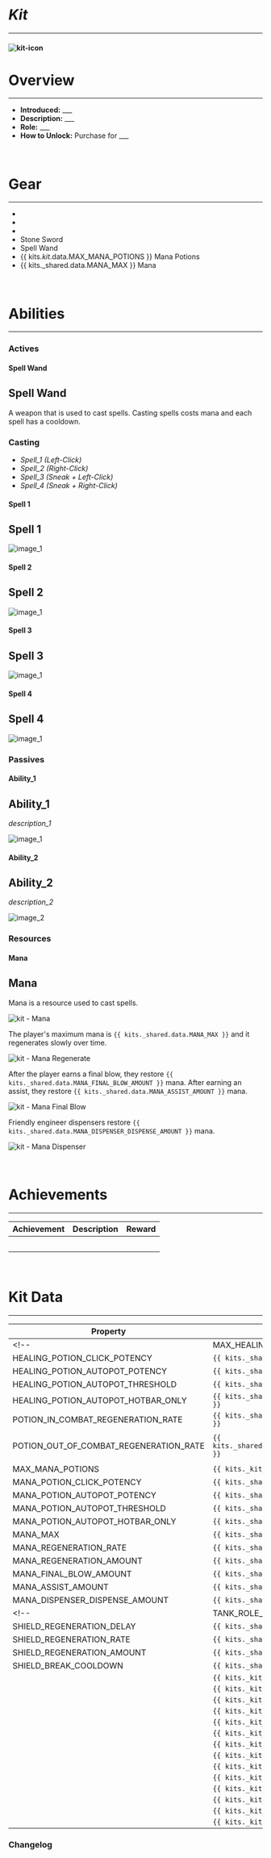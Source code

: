 <!-- replace _kit_ with the actual kit name -->
# _Kit_

***

#### ![_kit_-icon](../assets/icons/_kit_-icon.jpg)

# Overview
***
- **Introduced:** ___
- **Description:** ___
- **Role:** ___
- **How to Unlock:** Purchase for ___

<br />  

# Gear
***
-
-
-
- Stone Sword
- Spell Wand
- {{ kits._kit_.data.MAX_MANA_POTIONS }} Mana Potions
- {{ kits._shared.data.MANA_MAX }} Mana

<br />  

# Abilities
***
### Actives
<!-- tabs:start -->
#### **Spell Wand**
## Spell Wand
A weapon that is used to cast spells. Casting spells costs mana and each spell has a cooldown.

### Casting
- _Spell_1_ *(Left-Click)*
- _Spell_2_ *(Right-Click)*
- _Spell_3_ *(Sneak + Left-Click)*
- _Spell_4_ *(Sneak + Right-Click)*

<!-- tabs:start -->
#### **Spell 1**
## Spell 1

![_image_1_](../assets/kits/_kit_/_image_1_.jpg_)

#### **Spell 2**
## Spell 2

![_image_1_](../assets/kits/_kit_/_image_1_.jpg_)

#### **Spell 3**
## Spell 3

![_image_1_](../assets/kits/_kit_/_image_1_.jpg_)

#### **Spell 4**
## Spell 4

![_image_1_](../assets/kits/_kit_/_image_1_.jpg_)

<!-- tabs:end -->

<!-- tabs:end -->

### Passives
<!-- tabs:start -->
#### **Ability_1**
## Ability_1
_description_1_

![_image_1_](../assets/kits/_kit_/_image_1_.jpg_)

#### **Ability_2**
## Ability_2
_description_2_

![_image_2_](../assets/kits/_kit_/_image_2_.jpg_)

<!-- tabs:end -->

### Resources
<!-- tabs:start -->
#### **Mana**
## Mana
Mana is a resource used to cast spells.

![_kit_ - Mana](../assets/kits/_kit_/_image_1_.jpg_)

The player's maximum mana is `{{ kits._shared.data.MANA_MAX }}` and it regenerates slowly over time.

![_kit_ - Mana Regenerate](../assets/kits/_kit_/_image_1_.jpg_)

After the player earns a final blow, they restore `{{ kits._shared.data.MANA_FINAL_BLOW_AMOUNT }}` mana. After earning an assist, they restore `{{ kits._shared.data.MANA_ASSIST_AMOUNT }}` mana.

![_kit_ - Mana Final Blow](../assets/kits/_kit_/_image_1_.jpg_)

Friendly engineer dispensers restore `{{ kits._shared.data.MANA_DISPENSER_DISPENSE_AMOUNT }}` mana.

![_kit_ - Mana Dispenser](../assets/kits/_kit_/_image_1_.jpg_)

<!-- tabs:end -->
<br />

# Achievements
***

<!-- prettier-ignore -->
| Achievement | Description | Reward |
| ----------- | ----------- | ------ |
| | | |
| | | |
| | | |
| | | |
| | | |

<br />  

# Kit Data
***

<!-- prettier-ignore -->
| Property | Value | Description |
|----------|-------|-------------|
<!-- | MAX_HEALING_POTIONS | `{{ kits._kit_.data.MAX_HEALING_POTIONS }}` | {{ kitDataSharedDescriptions.MAX_HEALING_POTIONS }} |
| HEALING_POTION_CLICK_POTENCY | `{{ kits._shared.data.HEALING_POTION_CLICK_POTENCY }}` | {{ kitDataSharedDescriptions.HEALING_POTION_CLICK_POTENCY }} |
| HEALING_POTION_AUTOPOT_POTENCY | `{{ kits._shared.data.HEALING_POTION_AUTOPOT_POTENCY }}` | {{ kitDataSharedDescriptions.HEALING_POTION_AUTOPOT_POTENCY }} |
| HEALING_POTION_AUTOPOT_THRESHOLD | `{{ kits._shared.data.HEALING_POTION_AUTOPOT_THRESHOLD }}` | {{ kitDataSharedDescriptions.HEALING_POTION_AUTOPOT_THRESHOLD }} |
| HEALING_POTION_AUTOPOT_HOTBAR_ONLY | `{{ kits._shared.data.HEALING_POTION_AUTOPOT_HOTBAR_ONLY }}` | {{ kitDataSharedDescriptions.HEALING_POTION_AUTOPOT_HOTBAR_ONLY }} |
| POTION_IN_COMBAT_REGENERATION_RATE | `{{ kits._shared.data.POTION_IN_COMBAT_REGENERATION_RATE }}` | {{ kitDataSharedDescriptions.POTION_IN_COMBAT_REGENERATION_RATE }} |
| POTION_OUT_OF_COMBAT_REGENERATION_RATE | `{{ kits._shared.data.POTION_OUT_OF_COMBAT_REGENERATION_RATE }}` | {{ kitDataSharedDescriptions.POTION_OUT_OF_COMBAT_REGENERATION_RATE }} | -->
| MAX_MANA_POTIONS | `{{ kits._kit_.data.MAX_MANA_POTIONS }}` | {{ kitDataSharedDescriptions.MAX_MANA_POTIONS }} |
| MANA_POTION_CLICK_POTENCY | `{{ kits._shared.data.MANA_POTION_CLICK_POTENCY }}` | {{ kitDataSharedDescriptions.MANA_POTION_CLICK_POTENCY }} |
| MANA_POTION_AUTOPOT_POTENCY | `{{ kits._shared.data.MANA_POTION_AUTOPOT_POTENCY }}` | {{ kitDataSharedDescriptions.MANA_POTION_AUTOPOT_POTENCY }} |
| MANA_POTION_AUTOPOT_THRESHOLD | `{{ kits._shared.data.MANA_POTION_AUTOPOT_THRESHOLD }}` | {{ kitDataSharedDescriptions.MANA_POTION_AUTOPOT_THRESHOLD }} |
| MANA_POTION_AUTOPOT_HOTBAR_ONLY | `{{ kits._shared.data.MANA_POTION_AUTOPOT_HOTBAR_ONLY }}` | {{ kitDataSharedDescriptions.MANA_POTION_AUTOPOT_HOTBAR_ONLY }} |
| MANA_MAX | `{{ kits._shared.data.MANA_MAX }}` | {{ kitDataSharedDescriptions.MANA_MAX }} |
| MANA_REGENERATION_RATE | `{{ kits._shared.data.MANA_REGENERATION_RATE }}` | {{ kitDataSharedDescriptions.MANA_REGENERATION_RATE }} |
| MANA_REGENERATION_AMOUNT | `{{ kits._shared.data.MANA_REGENERATION_AMOUNT }}` | {{ kitDataSharedDescriptions.MANA_REGENERATION_AMOUNT }} |
| MANA_FINAL_BLOW_AMOUNT | `{{ kits._shared.data.MANA_FINAL_BLOW_AMOUNT }}` | {{ kitDataSharedDescriptions.MANA_FINAL_BLOW_AMOUNT }} |
| MANA_ASSIST_AMOUNT | `{{ kits._shared.data.MANA_ASSIST_AMOUNT }}` | {{ kitDataSharedDescriptions.MANA_ASSIST_AMOUNT }} |
| MANA_DISPENSER_DISPENSE_AMOUNT | `{{ kits._shared.data.MANA_DISPENSER_DISPENSE_AMOUNT }}` | {{ kitDataSharedDescriptions.MANA_DISPENSER_DISPENSE_AMOUNT }} |
<!-- | TANK_ROLE_KNOCKBACK_PERCENTAGE | `{{ kits._shared.data.TANK_ROLE_KNOCKBACK_PERCENTAGE }}` | {{ kitDataSharedDescriptions.TANK_ROLE_KNOCKBACK_PERCENTAGE }} |
| SHIELD_REGENERATION_DELAY | `{{ kits._shared.data.SHIELD_REGENERATION_DELAY }}` | {{ kitDataSharedDescriptions.SHIELD_REGENERATION_DELAY }} |
| SHIELD_REGENERATION_RATE | `{{ kits._shared.data.SHIELD_REGENERATION_RATE }}` | {{ kitDataSharedDescriptions.SHIELD_REGENERATION_RATE }} |
| SHIELD_REGENERATION_AMOUNT | `{{ kits._shared.data.SHIELD_REGENERATION_AMOUNT }}` | {{ kitDataSharedDescriptions.SHIELD_REGENERATION_AMOUNT }} |
| SHIELD_BREAK_COOLDOWN | `{{ kits._shared.data.SHIELD_BREAK_COOLDOWN }}` | {{ kitDataSharedDescriptions.SHIELD_BREAK_COOLDOWN }} | -->
| | `{{ kits._kit_.data. }}` | |
| | `{{ kits._kit_.data. }}` | |
| | `{{ kits._kit_.data. }}` | |
| | `{{ kits._kit_.data. }}` | |
| | `{{ kits._kit_.data. }}` | |
| | `{{ kits._kit_.data. }}` | |
| | `{{ kits._kit_.data. }}` | |
| | `{{ kits._kit_.data. }}` | |
| | `{{ kits._kit_.data. }}` | |
| | `{{ kits._kit_.data. }}` | |
| | `{{ kits._kit_.data. }}` | |
| | `{{ kits._kit_.data. }}` | |
| | `{{ kits._kit_.data. }}` | |
| | `{{ kits._kit_.data. }}` | |

### Changelog